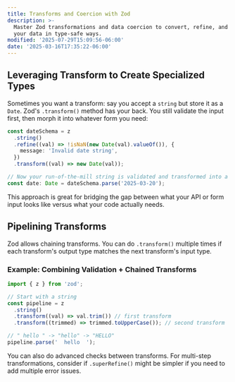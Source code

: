 ```yaml
---
title: Transforms and Coercion with Zod
description: >-
  Master Zod transformations and data coercion to convert, refine, and prepare
  your data in type-safe ways.
modified: '2025-07-29T15:09:56-06:00'
date: '2025-03-16T17:35:22-06:00'
---
```


## Leveraging Transform to Create Specialized Types

Sometimes you want a transform: say you accept a `string` but store it as a `Date`. Zod's `.transform()` method has your back. You still validate the input first, then morph it into whatever form you need:

```ts
const dateSchema = z
  .string()
  .refine((val) => !isNaN(new Date(val).valueOf()), {
    message: 'Invalid date string',
  })
  .transform((val) => new Date(val));

// Now your run-of-the-mill string is validated and transformed into a Date object
const date: Date = dateSchema.parse('2025-03-20');
```

This approach is great for bridging the gap between what your API or form input looks like versus what your code actually needs.

## Pipelining Transforms

Zod allows chaining transforms. You can do `.transform()` multiple times if each transform's output type matches the next transform's input type.

### Example: Combining Validation + Chained Transforms

```ts
import { z } from 'zod';

// Start with a string
const pipeline = z
  .string()
  .transform((val) => val.trim()) // first transform
  .transform((trimmed) => trimmed.toUpperCase()); // second transform

// " hello " -> "hello" -> "HELLO"
pipeline.parse('  hello  ');
```

You can also do advanced checks between transforms. For multi-step transformations, consider if `.superRefine()` might be simpler if you need to add multiple error issues.
